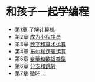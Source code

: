 # 和孩子一起学编程

* 第1章 [了解计算机](draft/ch01_intro.md)
* 第2章 [成为小程序员](draft/ch02_hw.md)
* 第3章 [数字和算术运算](draft/ch03_arith.md)
* 第4章 [布尔和逻辑运算](draft/ch04_logic.md)
* 第5章 [变量和数据类型](draft/ch05_var.md)
* 第6章 [分支和跳转](draft/ch06_br.md)
* 第7章 [循环](draft/ch07_loop.md)
...